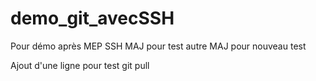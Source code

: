 # demo_git_avecSSH
Pour démo après MEP SSH
MAJ pour test
autre MAJ pour nouveau test

Ajout d'une ligne pour test git pull
